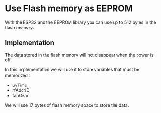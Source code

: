 # Use Flash memory as EEPROM

With the ESP32 and the EEPROM library you can use up to 512 bytes in the flash memory.

## Implementation

The data stored in the flash memory will not disappear when the power is off.

In this implementation we will use it to store variables that must be memorized：

* uvTime
* rfAddrID
* fanGear

We will use 17 bytes of flash memory space to store the data.
